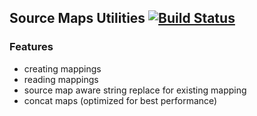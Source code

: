 
## Source Maps Utilities [![Build Status](https://travis-ci.org/koala-framework/sourcemaps.svg?branch=master)](https://travis-ci.org/koala-framework/sourcemaps)

### Features

* creating mappings
* reading mappings
* source map aware string replace for existing mapping
* concat maps (optimized for best performance)

